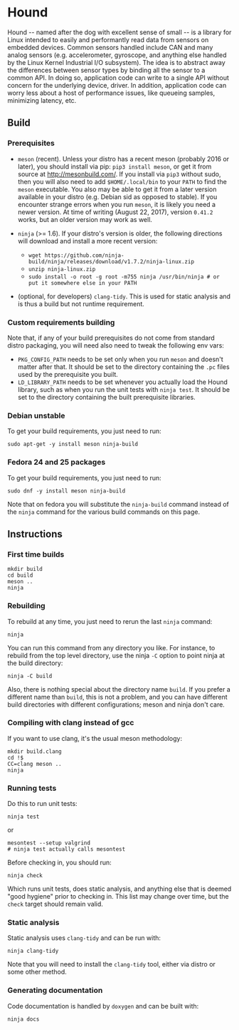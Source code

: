 # Hound
Hound -- named after the dog with excellent sense of small -- is a library for
Linux intended to easily and performantly read data from sensors on embedded
devices.  Common sensors handled include CAN and many analog sensors (e.g.
accelerometer, gyroscope, and anything else handled by the Linux Kernel
Industrial I/O subsystem). The idea is to abstract away the differences between
sensor types by binding all the sensor to a common API. In doing so, application
code can write to a single API without concern for the underlying device,
driver. In addition, application code can worry less about a host of performance
issues, like queueing samples, minimizing latency, etc.

## Build

### Prerequisites
- `meson` (recent). Unless your distro has a recent meson (probably 2016 or
  later), you should install via pip: `pip3 install meson`, or get it from
  source at http://mesonbuild.com/. If you install via `pip3` without sudo, then
  you will also need to add `$HOME/.local/bin` to your `PATH` to find the
  `meson` executable. You also may be able to get it from a later version
  available in your distro (e.g. Debian sid as opposed to stable). If you
  encounter strange errors when you run `meson`, it is likely you need a newer
  version. At time of writing (August 22, 2017), version `0.41.2` works, but an
  older version may work as well.

- `ninja` (>= 1.6). If your distro's version is older, the following directions
  will download and install a more recent version:
    - ```wget https://github.com/ninja-build/ninja/releases/download/v1.7.2/ninja-linux.zip```
    - ```unzip ninja-linux.zip```
    - ```sudo install -o root -g root -m755 ninja /usr/bin/ninja # or put it somewhere else in your PATH```

- (optional, for developers) `clang-tidy`. This is used for static analysis and
  is thus a build but not runtime requirement.

### Custom requirements building

Note that, if any of your build prerequisites do not come from standard distro
packaging, you will need also need to tweak the following env vars:

- `PKG_CONFIG_PATH` needs to be set only when you run `meson` and doesn't matter
  after that. It should be set to the directory containing the `.pc` files used
  by the prerequisite you built.
- `LD_LIBRARY_PATH` needs to be set whenever you actually load the Hound
  library, such as when you run the unit tests with `ninja test`. It should be
  set to the directory containing the built prerequisite libraries.

### Debian unstable

To get your build requirements, you just need to run:

```
sudo apt-get -y install meson ninja-build
```

### Fedora 24 and 25 packages

To get your build requirements, you just need to run:

```
sudo dnf -y install meson ninja-build
```

Note that on fedora you will substitute the `ninja-build` command instead of
the `ninja` command for the various build commands on this page.

## Instructions

### First time builds

```
mkdir build
cd build
meson ..
ninja
```

### Rebuilding

To rebuild at any time, you just need to rerun the last `ninja` command:

```
ninja
```

You can run this command from any directory you like. For instance, to rebuild
from the top level directory, use the ninja `-C` option to point ninja at the
build directory:

```
ninja -C build
```

Also, there is nothing special about the directory name `build`. If you prefer a
different name than `build`, this is not a problem, and you can have different
build directories with different configurations; meson and ninja don't care.

### Compiling with clang instead of gcc

If you want to use clang, it's the usual meson methodology:

```
mkdir build.clang
cd !$
CC=clang meson ..
ninja
```

### Running tests
Do this to run unit tests:
```
ninja test
```
or
```
mesontest --setup valgrind
# ninja test actually calls mesontest
```

Before checking in, you should run:
```
ninja check
```

Which runs unit tests, does static analysis, and anything else that is deemed
"good hygiene" prior to checking in. This list may change over time, but the
`check` target should remain valid.

### Static analysis
Static analysis uses `clang-tidy` and can be run with:
```
ninja clang-tidy
```

Note that you will need to install the `clang-tidy` tool, either via distro or
some other method.

### Generating documentation
Code documentation is handled by `doxygen` and can be built with:
```
ninja docs
```
